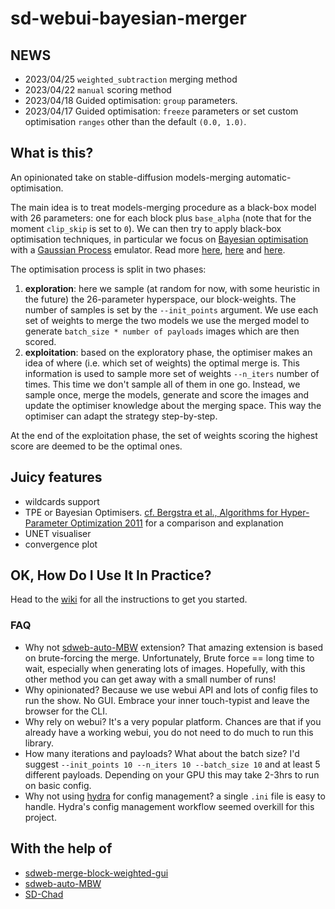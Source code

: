 # sd-webui-bayesian-merger

## NEWS

- 2023/04/25 `weighted_subtraction` merging method
- 2023/04/22 `manual` scoring method
- 2023/04/18 Guided optimisation: `group` parameters.
- 2023/04/17 Guided optimisation: `freeze` parameters or set custom optimisation `ranges` other than the default `(0.0, 1.0)`.

## What is this?

An opinionated take on stable-diffusion models-merging automatic-optimisation.

The main idea is to treat models-merging procedure as a black-box model with 26 parameters: one for each block plus `base_alpha` (note that for the moment `clip_skip` is set to `0`).
We can then try to apply black-box optimisation techniques, in particular we focus on [Bayesian optimisation](https://en.wikipedia.org/wiki/Bayesian_optimization) with a [Gaussian Process](https://en.wikipedia.org/wiki/Gaussian_process) emulator.
Read more [here](https://github.com/fmfn/BayesianOptimization), [here](http://gaussianprocess.org) and [here](https://optimization.cbe.cornell.edu/index.php?title=Bayesian_optimization).

The optimisation process is split in two phases:
1. __exploration__: here we sample (at random for now, with some heuristic in the future) the 26-parameter hyperspace, our block-weights. The number of samples is set by the
`--init_points` argument. We use each set of weights to merge the two models we use the merged model to generate `batch_size * number of payloads` images which are then scored.
2. __exploitation__: based on the exploratory phase, the optimiser makes an idea of where (i.e. which set of weights) the optimal merge is.
This information is used to sample more set of weights `--n_iters` number of times. This time we don't sample all of them in one go. Instead, we sample once, merge the models,
generate and score the images and update the optimiser knowledge about the merging space. This way the optimiser can adapt the strategy step-by-step.

At the end of the exploitation phase, the set of weights scoring the highest score are deemed to be the optimal ones.

## Juicy features

- wildcards support
- TPE or Bayesian Optimisers. [cf. Bergstra et al., Algorithms for Hyper-Parameter Optimization 2011](http://papers.neurips.cc/paper/4443-algorithms-for-hyper-parameter-optimization.pdf) for a comparison and explanation
- UNET visualiser
- convergence plot

## OK, How Do I Use It In Practice?

Head to the [wiki](https://github.com/s1dlx/sd-webui-bayesian-merger/wiki/Home) for all the instructions to get you started.

### FAQ

- Why not [sdweb-auto-MBW](https://github.com/Xerxemi/sdweb-auto-MBW) extension? That amazing extension is based on brute-forcing the merge. Unfortunately, Brute force == long time to wait,
especially when generating lots of images. Hopefully, with this other method you can get away with a small number of runs!
- Why opinionated? Because we use webui API and lots of config files to run the show. No GUI. 
Embrace your inner touch-typist and leave the browser for the CLI.
- Why rely on webui? It's a very popular platform. Chances are that if you already have a working webui, you do not need to do much to run this library.
- How many iterations and payloads? What about the batch size? I'd suggest `--init_points 10 --n_iters 10 --batch_size 10` and at least 5 different payloads.
Depending on your GPU this may take 2-3hrs to run on basic config.
- Why not using [hydra](hydra.cc) for config management? a single `.ini` file is easy to handle. Hydra's config management workflow seemed overkill for this project.

## With the help of

- [sdweb-merge-block-weighted-gui](https://github.com/bbc-mc/sdweb-merge-block-weighted-gui)
- [sdweb-auto-MBW](https://github.com/Xerxemi/sdweb-auto-MBW)
- [SD-Chad](https://github.com/grexzen/SD-Chad.git)
